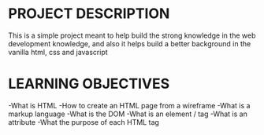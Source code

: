 # PROJECT DESCRIPTION
This is a simple project meant to help build the strong knowledge in the web development knowledge, and also it helps build a better background in the vanilla html, css and javascript
# LEARNING OBJECTIVES
-What is HTML
-How to create an HTML page from a wireframe
-What is a markup language
-What is the DOM
-What is an element / tag
-What is an attribute
-What the purpose of each HTML tag
